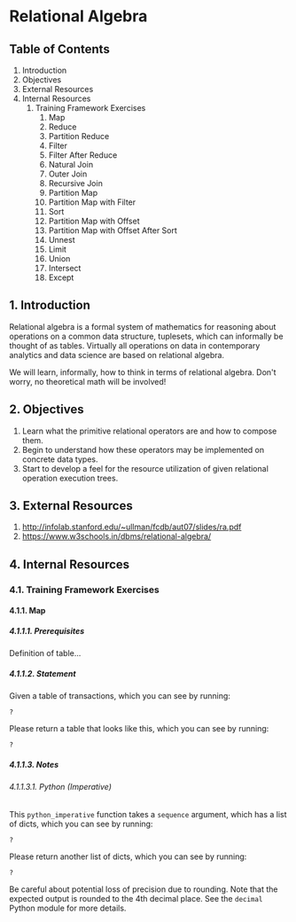 # Relational Algebra

## Table of Contents

1. Introduction
2. Objectives
3. External Resources
4. Internal Resources
   1. Training Framework Exercises
      1. Map
      2. Reduce
      3. Partition Reduce
      4. Filter
      5. Filter After Reduce
      4. Natural Join
      5. Outer Join
      6. Recursive Join
      7. Partition Map
      8. Partition Map with Filter
      9. Sort
      10. Partition Map with Offset
      11. Partition Map with Offset After Sort
      12. Unnest
      13. Limit
      14. Union
      15. Intersect
      16. Except

## 1. Introduction

Relational algebra is a formal system of mathematics for reasoning about operations on a common data structure, tuplesets, which can informally be thought of as tables. Virtually all operations on data in contemporary analytics and data science are based on relational algebra.

We will learn, informally, how to think in terms of relational algebra. Don't worry, no theoretical math will be involved!

## 2. Objectives

1. Learn what the primitive relational operators are and how to compose them.
2. Begin to understand how these operators may be implemented on concrete data types.
3. Start to develop a feel for the resource utilization of given relational operation execution trees.

## 3. External Resources

1. http://infolab.stanford.edu/~ullman/fcdb/aut07/slides/ra.pdf
2. https://www.w3schools.in/dbms/relational-algebra/

## 4. Internal Resources

### 4.1. Training Framework Exercises

#### 4.1.1. Map

##### 4.1.1.1. Prerequisites

Definition of table...

##### 4.1.1.2. Statement

Given a table of transactions, which you can see by running:

```
?
```

Please return a table that looks like this, which you can see by running:

```
?
```

##### 4.1.1.3. Notes

###### 4.1.1.3.1. Python (Imperative)

This `python_imperative` function takes a `sequence` argument, which has a list of dicts, which you can see by running:

```
?
```

Please return another list of dicts, which you can see by running:

```
?
```

Be careful about potential loss of precision due to rounding. Note that the expected output is rounded to the 4th decimal place. See the `decimal` Python module for more details.

